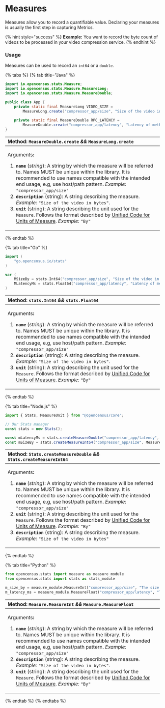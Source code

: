 # Measures

Measures allow you to record a quantifiable value. Declaring your measures is usually the first step in capturing Metrics.

{% hint style="success" %}
**Example:** You want to record the byte count of videos to be processed in your video compression service.
{% endhint %}

### **Usage**

Measures can be used to record an `int64` or a `double`.

{% tabs %}
{% tab title="Java" %}
```java
import io.opencensus.stats.Measure;
import io.opencensus.stats.Measure.MeasureLong;
import io.opencensus.stats.Measure.MeasureDouble;

public class App {
    private static final MeasureLong VIDEO_SIZE =
        MeasureLong.create("compressor_app/size", "Size of the video in bytes", "by");
    
    private static final MeasureDouble RPC_LATENCY =
        MeasureDouble.create("compressor_app/latency", "Latency of method in milliseconds", "ms");
}
```

<table>
  <thead>
    <tr>
      <th style="text-align:left"><b>Method:</b>  <code>MeasureDouble.create</code>  <em>&&</em>  <code>MeasureLong.create</code>
      </th>
    </tr>
  </thead>
  <tbody>
    <tr>
      <td style="text-align:left">
        <p>Arguments<b>:</b>
        </p>
        <ol>
          <li><b><code>name</code></b> (<em>string</em>): A string by which the measure
            will be referred to. Names MUST be unique within the library. It is recommended
            to use names compatible with the intended end usage, e.g, use host/path
            pattern. <em>Example:</em>  <code>&quot;compressor_app/size&quot;</code>
          </li>
          <li><b><code>description</code></b> (string): A string describing the measure. <em>Example:</em><b> </b><code>&quot;Size of the video in bytes&quot;</code>.</li>
          <li><b><code>unit</code></b> (string): A string describing the unit used for
            the <code>Measure</code>. Follows the format described by <a href="http://unitsofmeasure.org/ucum.html">Unified Code for Units of Measure</a>. <em>Example:</em>  <code>&quot;By&quot;</code>
          </li>
        </ol>
      </td>
    </tr>
  </tbody>
</table>
{% endtab %}

{% tab title="Go" %}
```go
import (
	"go.opencensus.io/stats"
)

var (
	MSizeBy = stats.Int64("compressor_app/size", "Size of the video in bytes", "By")
    MLatencyMs = stats.Float64("compressor_app/latency", "Latency of method in milliseconds ", "ms")
)
```

<table>
  <thead>
    <tr>
      <th style="text-align:left"><b>Method: </b><code>stats.Int64</code>  <em>&&</em>  <code>stats.Float64</code>
      </th>
    </tr>
  </thead>
  <tbody>
    <tr>
      <td style="text-align:left">
        <p>Arguments<b>:</b>
        </p>
        <ol>
          <li><b><code>name</code></b> (<em>string</em>): A string by which the measure
            will be referred to. Names MUST be unique within the library. It is recommended
            to use names compatible with the intended end usage, e.g, use host/path
            pattern. <em>Example:</em>  <code>&quot;compressor_app/size&quot;</code>
          </li>
          <li><b><code>description</code></b> (string): A string describing the measure. <em>Example:</em><b> </b><code>&quot;Size of the video in bytes&quot;</code>.</li>
          <li><b><code>unit</code></b> (string): A string describing the unit used for
            the <code>Measure</code>. Follows the format described by <a href="http://unitsofmeasure.org/ucum.html">Unified Code for Units of Measure</a>. <em>Example:</em>  <code>&quot;By&quot;</code>
          </li>
        </ol>
      </td>
    </tr>
  </tbody>
</table>
{% endtab %}

{% tab title="Node.js" %}
```javascript
import { Stats, MeasureUnit } from "@opencensus/core";

// Our Stats manager
const stats = new Stats();

const mLatencyMs = stats.createMeasureDouble("compressor_app/latency", MeasureUnit.MS, "The latency of the method in milliseconds");
const mSizeBy = stats.createMeasureInt64("compressor_app/size", MeasureUnit.BYTE, "The size of the video in bytes");
```

<table>
  <thead>
    <tr>
      <th style="text-align:left"><b>Method: </b><code>Stats.createMeasureDouble</code>  <em>&&</em>  <code>Stats.createMeasureInt64</code>
      </th>
    </tr>
  </thead>
  <tbody>
    <tr>
      <td style="text-align:left">
        <p>Arguments<b>:</b>
        </p>
        <ol>
          <li><b><code>name</code></b> (<em>string</em>): A string by which the measure
            will be referred to. Names MUST be unique within the library. It is recommended
            to use names compatible with the intended end usage, e.g, use host/path
            pattern. <em>Example:</em>  <code>&quot;compressor_app/size&quot;</code>
          </li>
          <li><b><code>unit</code></b> (string): A string describing the unit used for
            the <code>Measure</code>. Follows the format described by <a href="http://unitsofmeasure.org/ucum.html">Unified Code for Units of Measure</a>. <em>Example:</em>  <code>&quot;By&quot;</code>
          </li>
          <li><b><code>description</code></b> (string): A string describing the measure. <em>Example:</em><b> </b><code>&quot;Size of the video in bytes&quot;</code>
          </li>
        </ol>
      </td>
    </tr>
  </tbody>
</table>
{% endtab %}

{% tab title="Python" %}
```python
from opencensus.stats import measure as measure_module
from opencensus.stats import stats as stats_module

m_size_by = measure_module.MeasureInt("compressor_app/size", "The size of the video in bytes", "By");
m_latency_ms = measure_module.MeasureFloat("compressor_app/latency", "The latency of the method in milliseconds", "ms")
```

<table>
  <thead>
    <tr>
      <th style="text-align:left"><b>Method:</b>  <code>Measure.MeasureInt</code>  <em>&& </em><code>Measure.MeasureFloat</code>
      </th>
    </tr>
  </thead>
  <tbody>
    <tr>
      <td style="text-align:left">
        <p>Arguments<b>:</b>
        </p>
        <ol>
          <li><b><code>name</code></b> (<em>string</em>): A string by which the measure
            will be referred to. Names MUST be unique within the library. It is recommended
            to use names compatible with the intended end usage, e.g, use host/path
            pattern. <em>Example:</em>  <code>&quot;compressor_app/size&quot;</code>
          </li>
          <li><b><code>description</code></b> (string): A string describing the measure. <em>Example:</em><b> </b><code>&quot;Size of the video in bytes&quot;</code>.</li>
          <li><b><code>unit</code></b> (string): A string describing the unit used for
            the <code>Measure</code>. Follows the format described by <a href="http://unitsofmeasure.org/ucum.html">Unified Code for Units of Measure</a>. <em>Example:</em>  <code>&quot;By&quot;</code>
          </li>
        </ol>
      </td>
    </tr>
  </tbody>
</table>
{% endtab %}
{% endtabs %}

